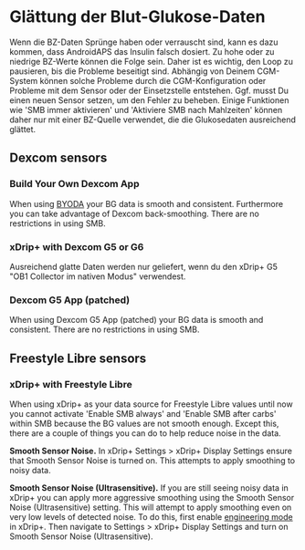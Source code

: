 # Glättung der Blut-Glukose-Daten

Wenn die BZ-Daten Sprünge haben oder verrauscht sind, kann es dazu kommen, dass AndroidAPS das Insulin falsch dosiert. Zu hohe oder zu niedrige BZ-Werte können die Folge sein. Daher ist es wichtig, den Loop zu pausieren, bis die Probleme beseitigt sind. Abhängig von Deinem CGM-System können solche Probleme durch die CGM-Konfiguration oder Probleme mit dem Sensor oder der Einsetzstelle entstehen. Ggf. musst Du einen neuen Sensor setzen, um den Fehler zu beheben. Einige Funktionen wie 'SMB immer aktivieren' und 'Aktiviere SMB nach Mahlzeiten' können daher nur mit einer BZ-Quelle verwendet, die die Glukosedaten ausreichend glättet.

## Dexcom sensors

### Build Your Own Dexcom App

When using [BYODA](../Hardware/DexcomG6.html#if-using-g6-with-build-your-own-dexcom-app) your BG data is smooth and consistent. Furthermore you can take advantage of Dexcom back-smoothing. There are no restrictions in using SMB.

### xDrip+ with Dexcom G5 or G6

Ausreichend glatte Daten werden nur geliefert, wenn du den xDrip+ G5 "OB1 Collector im nativen Modus" verwendest.

### Dexcom G5 App (patched)

When using Dexcom G5 App (patched) your BG data is smooth and consistent. There are no restrictions in using SMB.

## Freestyle Libre sensors

### xDrip+ with Freestyle Libre

When using xDrip+ as your data source for Freestyle Libre values until now you cannot activate 'Enable SMB always' and 'Enable SMB after carbs' within SMB because the BG values are not smooth enough. Except this, there are a couple of things you can do to help reduce noise in the data.

**Smooth Sensor Noise.** In xDrip+ Settings > xDrip+ Display Settings ensure that Smooth Sensor Noise is turned on. This attempts to apply smoothing to noisy data.

**Smooth Sensor Noise (Ultrasensitive).** If you are still seeing noisy data in xDrip+ you can apply more aggressive smoothing using the Smooth Sensor Noise (Ultrasensitive) setting. This will attempt to apply smoothing even on very low levels of detected noise. To do this, first enable [engineering mode](Enabling-Engineering-Mode-in-xDrip.md) in xDrip+. Then navigate to Settings > xDrip+ Display Settings and turn on Smooth Sensor Noise (Ultrasensitive).
